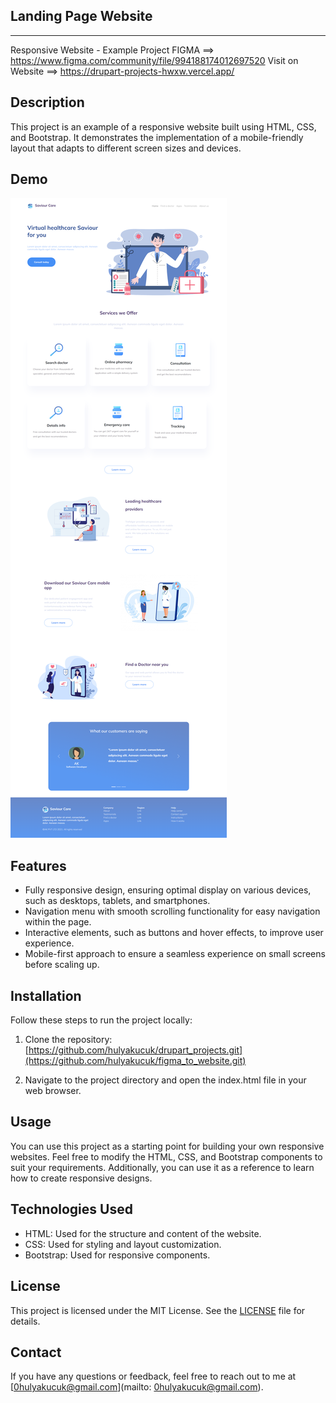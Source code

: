 ## Landing Page Website
--------------------------------
Responsive Website - Example Project
FIGMA ==> https://www.figma.com/community/file/994188174012697520
Visit on Website ==> https://drupart-projects-hwxw.vercel.app/
## Description

This project is an example of a responsive website built using HTML, CSS, and Bootstrap. It demonstrates the implementation of a mobile-friendly layout that adapts to different screen sizes and devices.

## Demo
![Screenshot](website.png)

## Features

- Fully responsive design, ensuring optimal display on various devices, such as desktops, tablets, and smartphones.
- Navigation menu with smooth scrolling functionality for easy navigation within the page.
- Interactive elements, such as buttons and hover effects, to improve user experience.
- Mobile-first approach to ensure a seamless experience on small screens before scaling up.

## Installation

Follow these steps to run the project locally:

1. Clone the repository: [https://github.com/hulyakucuk/drupart_projects.git](https://github.com/hulyakucuk/figma_to_website.git)


2. Navigate to the project directory and open the index.html file in your web browser.

## Usage

You can use this project as a starting point for building your own responsive websites. Feel free to modify the HTML, CSS, and Bootstrap components to suit your requirements. Additionally, you can use it as a reference to learn how to create responsive designs.

## Technologies Used

- HTML: Used for the structure and content of the website.
- CSS: Used for styling and layout customization.
- Bootstrap: Used for responsive components.

## License

This project is licensed under the MIT License. See the [LICENSE](LICENSE) file for details.

## Contact

If you have any questions or feedback, feel free to reach out to me at [0hulyakucuk@gmail.com](mailto: 0hulyakucuk@gmail.com).
